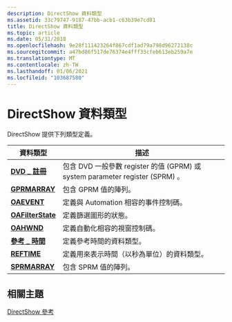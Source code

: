 ```yaml
---
description: DirectShow 資料類型
ms.assetid: 33c79747-9187-47bb-acb1-c63b39e7cd81
title: DirectShow 資料類型
ms.topic: article
ms.date: 05/31/2018
ms.openlocfilehash: 9e28f111423264f867cdf1ad79a798d96272138c
ms.sourcegitcommit: a47bd86f517de76374e4fff33cfeb613eb259a7e
ms.translationtype: MT
ms.contentlocale: zh-TW
ms.lasthandoff: 01/06/2021
ms.locfileid: "103687580"
---
```

# <a name="directshow-data-types"></a>DirectShow 資料類型

DirectShow 提供下列類型定義。



| 資料類型                                 | 描述                                                                                       |
|-------------------------------------------|---------------------------------------------------------------------------------------------------|
| [**DVD \_ 註冊**](dvd-register.md)     | 包含 DVD 一般參數 register 的值 (GPRM) 或 system parameter register (SPRM) 。 |
| [**GPRMARRAY**](gprmarray.md)            | 包含 GPRM 值的陣列。                                                                 |
| [**OAEVENT**](oaevent.md)                | 定義與 Automation 相容的事件控制碼。                                                    |
| [**OAFilterState**](oafilterstate.md)    | 定義篩選圖形的狀態。                                                            |
| [**OAHWND**](oahwnd.md)                  | 定義自動化相容的視窗控制碼。                                                   |
| [**參考 \_ 時間**](reference-time.md) | 定義參考時間的資料類型。                                                         |
| [**REFTIME**](reftime.md)                | 定義用來表示時間（以秒為單位）的資料類型。                                            |
| [**SPRMARRAY**](sprmarray.md)            | 包含 SPRM 值的陣列。                                                                 |



 

## <a name="related-topics"></a>相關主題

<dl> <dt>

[DirectShow 參考](directshow-reference.md)
</dt> </dl>

 

 



